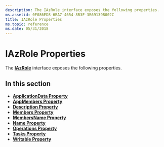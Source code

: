 ```yaml
---
description: The IAzRole interface exposes the following properties.
ms.assetid: 0F086ED8-6BA7-4654-8B3F-3B69139B002C
title: IAzRole Properties
ms.topic: reference
ms.date: 05/31/2018
---
```


# IAzRole Properties

The [**IAzRole**](/windows/desktop/api/Azroles/nn-azroles-iazrole) interface exposes the following properties.

## In this section

-   [**ApplicationData Property**](/windows/desktop/api/Azroles/nf-azroles-iazrole-get_applicationdata)
-   [**AppMembers Property**](/windows/desktop/api/Azroles/nf-azroles-iazrole-get_appmembers)
-   [**Description Property**](/windows/desktop/api/Azroles/nf-azroles-iazrole-get_description)
-   [**Members Property**](/windows/desktop/api/Azroles/nf-azroles-iazrole-get_members)
-   [**MembersName Property**](/windows/desktop/api/Azroles/nf-azroles-iazrole-get_membersname)
-   [**Name Property**](/windows/desktop/api/Azroles/nf-azroles-iazrole-get_name)
-   [**Operations Property**](/windows/desktop/api/Azroles/nf-azroles-iazrole-get_operations)
-   [**Tasks Property**](/windows/desktop/api/Azroles/nf-azroles-iazrole-get_tasks)
-   [**Writable Property**](/windows/desktop/api/Azroles/nf-azroles-iazrole-get_writable)

 

 



